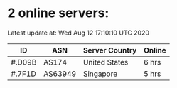 # 2 online servers:

Latest update at: Wed Aug 12 17:10:10 UTC 2020

| ID | ASN | Server Country | Online |
| -- | --- | -------------- | ------ |
| #.D09B | AS174 | United States | 6 hrs |
| #.7F1D | AS63949 | Singapore | 5 hrs |


